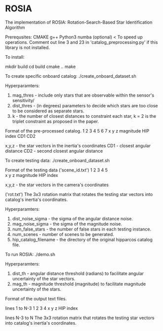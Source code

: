 # ROSIA

The implementation of ROSIA: Rotation-Search-Based Star Identification Algorithm

Prerequsites:
CMAKE
g++
Python3
numba (optional) < To speed up operations. Comment out line 3 and 23 in 'catalog_preprocessing.py' if this library is not installed.

To install:

mkdir build
cd build
cmake ..
make

To create specific onboard catalog:
./create_onboard_dataset.sh

Hyperparamters:
1) mag_thres - include only stars that are observable within the sensor's sensitivity/
2) dist_thres - (in degrees) parameters to decide which stars are too close to be considered as separate stars. 
3) k - the number of closest distances to constraint each star, k = 2 is the triplet constraint as proposed in the paper.

Format of the pre-processed catalog.
1 2 3     4         5       6    7
x y z magnitude HIP index  CD1  CD2

x,y,z - the star vectors in the inertia's coordinates
CD1 - closest angular distance
CD2 - second closest angular distance

To create testing data:
./create_onboard_dataset.sh

Format of the testing data ('scene_id.txt')
1 2 3     4        5     
x y z magnitude HIP index

x,y,z - the star vectors in the camera's coordinates

('rot.txt')
The 3x3 rotation matrix that rotates the testing star vectors into catalog's inertia's coordinates.

Hyperparamters:
1) dist_noise_sigma - the sigma of the angular distance noise.
2) mag_noise_sigma - the sigma of the magnitude noise.
3) num_false_stars - the number of false stars in each testing instance.
4) num_scenes - number of scenes to be generated.
5) hip_catalog_filename - the directory of the original hipparcos catalog file.

To run ROSIA:
./demo.sh 

Hyperparamters:
1) dist_th - angular distance threshold (radians) to facilitate angular uncertainty of the star vectors.
2) mag_th - magnitude threshold (magnitude) to facilitate magnitude uncertainty of the stars.

Format of the output text files.

lines 1 to N-3
1 2 3     4 
x y z HIP index

lines N-3 to N
The 3x3 rotation matrix that rotates the testing star vectors into catalog's inertia's coordinates.



